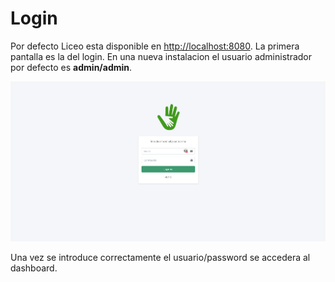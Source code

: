 # Login

Por defecto Liceo esta disponible en [http://localhost:8080](http://localhost:8080). La primera pantalla es la del login. En una nueva instalacion el usuario administrador por defecto es **admin/admin**.

![Login](/guide/login.png)

Una vez se introduce correctamente el usuario/password se accedera al dashboard.